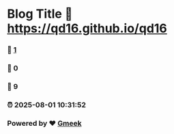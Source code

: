 # Blog Title :link: https://qd16.github.io/qd16 
### :page_facing_up: [1](https://qd16.github.io/qd16/tag.html) 
### :speech_balloon: 0 
### :hibiscus: 9 
### :alarm_clock: 2025-08-01 10:31:52 
### Powered by :heart: [Gmeek](https://github.com/Meekdai/Gmeek)
